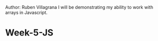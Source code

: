 Author: Ruben Villagrana
I will be demonstrating my ability to work with arrays in Javascript.


# Week-5-JS
